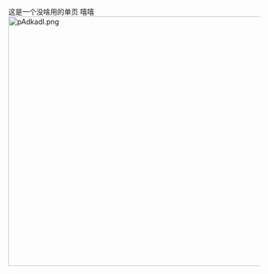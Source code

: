 这是一个没啥用的单页 嘻嘻
<img src="https://s21.ax1x.com/2024/10/22/pAdkadI.png" alt="pAdkadI.png" border="0" width="800" height="500" />
